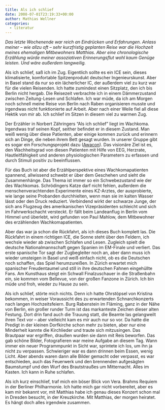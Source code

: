 ```yaml
---
title: Als ich schlief
date: 2008-07-01T23:19:33+00:00
author: Mathias Wellner
categories:
  - literatur
---
```

_Das letzte Wochenende war reich an Eindrücken und Erfahrungen. Anlass meiner &ndash; wie allzu oft &ndash; sehr kurzfristig geplanten Reise war die Hochzeit meines ehemaligen Mitbewohners Matthias. Aber eine chronologische Erzählung würde meiner assoziativen Erinnerungsflut wohl kaum Genüge leisten. Und wäre außerdem langweilig._ 

Als ich schlief, saß ich im Zug. Eigentlich sollte es ein ICE sein, dieses klimatisierte, komfortable Spitzenprodukt deutscher Ingenieurskunst. Aber in Basel stand da nur so ein lächerlicher IC, der außerdem viel zu kurz war für die vielen Reisenden. Ich hatte zumindest einen Sitzplatz, den ich bis Berlin nicht hergab. Die Reisezeit verbrachte ich in einem Dämmerzustand zwischen Zeitung-Lesen und Schlafen. Ich war müde, da ich am Morgen noch schnell meine Reise von Berlin nach Raben organisieren musste und irgendwas nicht funktionierte auf Arbeit. Aber nach einer Weile fiel all diese Hektik von mir ab. Ich schlief im Sitzen in diesem viel zu warmen Zug.

Der Erzähler in Norbert Zähringers &#8220;Als ich schlief&#8221; liegt im Wachkoma. Irgendwas traf seinen Kopf, seither befindet er in diesem Zustand. Man weiß wenig über diese Patienten, aber einige kommen zurück und erinnern sich an Dinge, die neben ihrem Bett gesagt wurden. In unserer Gruppe gibt es sogar ein Forschungsprojekt dazu ([Awacon](http://www.sms.hest.ethz.ch/research/current-research-projects/somnomat.html)). Das visionäre Ziel ist es, den Wachheitsgrad von diesen Patienten mit Hilfe von EEG, Herzrate, Hautleitfähigkeit und anderen physiologischen Parametern zu erfassen und durch Stimuli positiv zu beeinflussen.

Für das Buch ist aber die Erzählperspektive eines Wachkomapatienten spannend, allwissend schwebt er über dem Geschehen und sieht die Zusammenhänge. Das Thema ist immer so ein Schwebezustand wie der des Wachkomas. Schrödingers Katze darf nicht fehlen, außerdem die menschenverachtenden Experimente eines KZ-Arztes, der ausprobierte, wie lange seine Probanden durchhielten, wenn man sie im kalten Wasser lässt oder den Druck reduziert. Verbindend wirkt der schwarze Junge, der sich ans Flugzeug des amerikanischen Vizepräsidenten schleicht und sich im Fahrwerkschacht versteckt. Er fällt beim Landeanflug in Berlin vom Himmel und überlebt, wird gefunden von Paul Mahlow, dem Mitbewohner des erzählenden Wachkomapatienten.

Aber das war ja schon die Rückfahrt, als ich dieses Buch komplett las. Die Rückfahrt in einem richtigen ICE, die Sonne steht über den Feldern, ich wechsle wieder ab zwischen Schlafen und Lesen. Zugleich spielt die deutsche Nationalmannschaft gegen Spanien im EM-Finale und verliert. Das erste spanische Tor sagt der Zugbegleiter noch an, aber dann muss ich wieder umsteigen in Basel und weiß einfach nicht, ob es die Deutschen noch schaffen, das Spiel herumzureißen. In Zürich erwartet mich spanischer Freudentaumel und still in ihre deutschen Fahnen eingehüllte Fans. Am Kunsthaus steigt ein Schwall Finalzuschauer in die Straßenbahn ein, sie kommen vom Bellevue, von der großen Fanzone in Zürich. Ich bin müde und froh, wieder zu Hause zu sein.

Als ich schlief, störte mich nichts. Denn ich hatte Ohrstöpsel von Kristina bekommen, in weiser Voraussicht des zu erwartenden Schnarchkonzerts nach langen Hochzeitsfeiern. Burg Rabenstein im Fläming, ganz in der Nähe von Berlin, ein großer runder Turm ist das markanteste Zeichen dieser alten Festung. Dort drin fand auch die Trauung statt, die Beamte las gelangweilt ihren Text vor &ndash; aber vielleicht kam es mir auch nur so vor. Da hatte die Predigt in der kleinen Dorfkirche schon mehr zu bieten, aber nur eine Minderheit kannte die Kirchlieder und traute sich mitzusingen. Das Brautpaar war ergriffen, draußen wurden sie dann mit Reis beworfen. Das gab schöne Bilder, Fotografieren war meine Aufgabe an diesem Tag. Wann immer ein neuer Programmpunkt in Sicht war, sprintete ich los, um ihn ja nicht zu verpassen. Schwieriger war es dann drinnen beim Essen, wenig Licht. Aber abends waren dann alle Bilder gemacht oder verpasst, es war entschieden, auch das Feuerwerk und den brennenden aufgesägten Baumstumpf und den Wurf des Brautstraußes um Mitternacht. Alles im Kasten. Ich kann in Ruhe schlafen.

Als ich kurz einschlief, traf mich ein böser Blick von Vera. Brahms Requiem in der Berliner Philharmonie. Ich hatte mich gar nicht vorbereitet, aber es kam mir bekannt vor, mit Matthias habe ich genau dieses Konzert schon mal in Dresden besucht, in der Kreuzkirche. Mit Matthias, der morgen heiratet. Es hängt doch alles irgendwie zusammen.